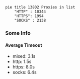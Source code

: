 
```mermaid
pie title 13802 Proxies in list
    "HTTP" : 10344
    "HTTPS": 1994
    "SOCKS" : 2138
```

### Some Info
#### Average Timeout

- mixed: 3.1s
- http: 1.5s
- https: 8.0s
- socks: 6.4s